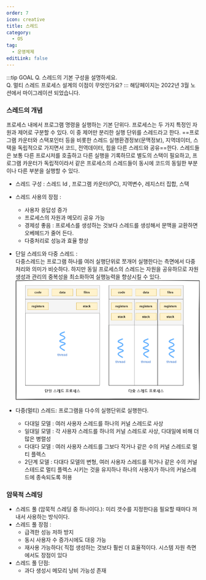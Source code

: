 ```yaml
---
order: 7
icon: creative
title: 스레드
category:
  - OS
tag:
  - 운영체제
editLink: false
---
```


:::tip GOAL
Q. 스레드의 기본 구성을 설명하세요.  
Q. 멀티 스레드 프로세스 설계의 이점이 무엇인가요?
:::
해당페이지는 2022년 3월 노션에서 마이그레이션 되었습니다.

### 스레드의 개념

프로세스 내에서 프로그램 명령을 실행하는 기본 단위다. 프로세스는 두 가지 특정인 자원과 제어로 구분할 수 있다. 이 중 제어만 분리한 실행 단위를 스레드라고 한다. ==프로그램 카운터와 스택포인터 등을 비롯한 스레드 실행환경정보(문맥정보), 지역데이터, 스택을 독립적으로 가지면서 코드, 전역데이터, 힙을 다른 스레드와 공유==한다.
스레드들은 보통 다른 프로시저를 호출하고 다른 실행을 기록하므로 별도의 스택이 필요하고, 프로그램 카운터가 독립적이라서 같은 프로세스의 스레드들이 동시에 코드의 동일한 부분이나 다른 부분을 실행할 수 있다.

- 스레드 구성 : 스레드 Id , 프로그램 카운터(PC), 지역변수, 레지스터 집합, 스택

- 스레드 사용의 장점 :

  - 사용자 응답성 증가
  - 프로세스의 자원과 메모리 공유 가능
  - 경제성 좋음 : 프로세스를 생성하는 것보다 스레드를 생성해서 문맥을 교환하면 오베헤드가 줄어 든다.
  - 다중처리로 성능과 효율 향상

- 단일 스레드와 다중 스레드 :  
  다중스레드는 프로그램 하나를 여러 실행단위로 쪼개어 실행한다는 측면에서 다중처리와 의미가 비슷하다. 하지만 동일 프로세스의 스레드는 자원을 공유하므로 자원생성과 관리의 중복성을 최소화하여 실행능력을 향상시킬 수 있다.
  ![단일-다중-스레드](./img/7-%EB%8B%A8%EC%9D%BC-%EB%8B%A4%EC%A4%91-%EC%8A%A4%EB%A0%88%EB%93%9C.png)

- 다중(멀티) 스레드: 프로그램을 다수의 실행단위로 실행한다.
  - 다대일 모델 : 여러 사용자 스레드를 하나의 커널 스레드로 사상
  - 일대일 모델 : 각 사용자 스레드를 하나의 커널 스레드로 사상, 다대일에 비해 더 많은 병렬성
  - 다대다 모델 : 여러 사용자 스레드를 그보다 작거나 같은 수의 커널 스레드로 멀티 플렉스
  - 2단계 모델 : 다대다 모델의 변형, 여러 사용자 스레드를 적거나 같은 수의 커널 스테드로 멀티 플렉스 시키는 것을 유지하나 하나의 사용자가 하나의 커널스레드에 종속되도록 허용

### 암묵적 스레딩

- 스레드 풀 (암묵적 스레딩 중 하나이다.):
  미리 갯수를 지정한다음 필요할 때마다 꺼내서 사용하는 방식이다.
- 스레드 풀 장점 :
  - 급격한 성능 저하 방지
  - 동시 사용자 수 증가시에도 대응 가능
  - 재사용 가능하다( 직접 생성하는 것보다 훨씬 더 효율적이다. 시스템 자원 측면에서도 장점이 있다
- 스레드 풀 단점:
  - 과다 생성시 메모리 낭비 가능성 존재
